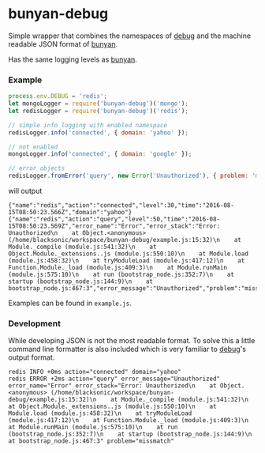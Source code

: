 # bunyan-debug

Simple wrapper that combines the namespaces of [debug](https://github.com/visionmedia/debug) and the machine readable JSON format of [bunyan](https://github.com/trentm/node-bunyan).

Has the same logging levels as [bunyan](https://github.com/trentm/node-bunyan).

### Example

```javascript
process.env.DEBUG = 'redis';
let mongoLogger = require('bunyan-debug')('mongo');
let redisLogger = require('bunyan-debug')('redis');

// simple info logging with enabled namespace
redisLogger.info('connected', { domain: 'yahoo' });

// not enabled
mongoLogger.info('connected', { domain: 'google' });

// error objects
redisLogger.fromError('query', new Error('Unauthorized'), { problem: 'missmatch' });
```

will output

```
{"name":"redis","action":"connected","level":30,"time":"2016-08-15T08:50:23.566Z","domain":"yahoo"}
{"name":"redis","action":"query","level":50,"time":"2016-08-15T08:50:23.569Z","error_name":"Error","error_stack":"Error: Unauthorized\n    at Object.<anonymous> (/home/blacksonic/workspace/bunyan-debug/example.js:15:32)\n    at Module._compile (module.js:541:32)\n    at Object.Module._extensions..js (module.js:550:10)\n    at Module.load (module.js:458:32)\n    at tryModuleLoad (module.js:417:12)\n    at Function.Module._load (module.js:409:3)\n    at Module.runMain (module.js:575:10)\n    at run (bootstrap_node.js:352:7)\n    at startup (bootstrap_node.js:144:9)\n    at bootstrap_node.js:467:3","error_message":"Unauthorized","problem":"missmatch"}
```

Examples can be found in ```example.js```.

### Development

While developing JSON is not the most readable format.
To solve this a little command line formatter is also included which is very familiar to [debug](https://github.com/visionmedia/debug)'s output format.

```
redis INFO +0ms action="connected" domain="yahoo"
redis ERROR +2ms action="query" error_message="Unauthorized" error_name="Error" error_stack="Error: Unauthorized\n    at Object.<anonymous> (/home/blacksonic/workspace/bunyan-debug/example.js:15:32)\n    at Module._compile (module.js:541:32)\n    at Object.Module._extensions..js (module.js:550:10)\n    at Module.load (module.js:458:32)\n    at tryModuleLoad (module.js:417:12)\n    at Function.Module._load (module.js:409:3)\n    at Module.runMain (module.js:575:10)\n    at run (bootstrap_node.js:352:7)\n    at startup (bootstrap_node.js:144:9)\n    at bootstrap_node.js:467:3" problem="missmatch"
```
